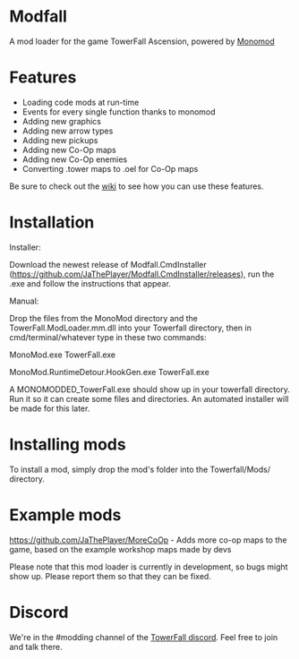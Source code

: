 # Modfall
A mod loader for the game TowerFall Ascension, powered by [Monomod](https://github.com/MonoMod/MonoMod)

# Features
- Loading code mods at run-time
- Events for every single function thanks to monomod
- Adding new graphics
- Adding new arrow types
- Adding new pickups
- Adding new Co-Op maps
- Adding new Co-Op enemies
- Converting .tower maps to .oel for Co-Op maps

Be sure to check out the [wiki](https://github.com/JaThePlayer/Modfall/wiki) to see how you can use these features.

# Installation

Installer:

Download the newest release of Modfall.CmdInstaller (https://github.com/JaThePlayer/Modfall.CmdInstaller/releases), run the .exe and follow the instructions that appear.

Manual:

Drop the files from the MonoMod directory and the TowerFall.ModLoader.mm.dll into your Towerfall directory, then in cmd/terminal/whatever type in these two commands:

MonoMod.exe TowerFall.exe

MonoMod.RuntimeDetour.HookGen.exe TowerFall.exe

A MONOMODDED_TowerFall.exe should show up in your towerfall directory. Run it so it can create some files and directories.
An automated installer will be made for this later.

# Installing mods
To install a mod, simply drop the mod's folder into the Towerfall/Mods/ directory.

# Example mods
https://github.com/JaThePlayer/MoreCoOp - Adds more co-op maps to the game, based on the example workshop maps made by devs

Please note that this mod loader is currently in development, so bugs might show up. Please report them so that they can be fixed.

# Discord
We're in the #modding channel of the [TowerFall discord](https://discord.gg/YZ93cB2). Feel free to join and talk there.
